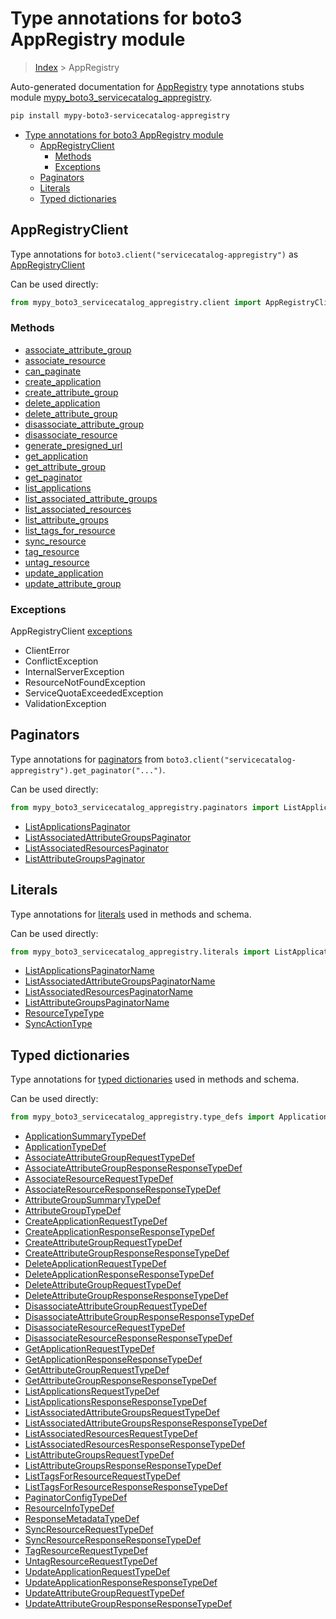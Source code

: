 # Type annotations for boto3 AppRegistry module

> [Index](..) > AppRegistry

Auto-generated documentation for
[AppRegistry](https://boto3.amazonaws.com/v1/documentation/api/latest/reference/services/servicecatalog-appregistry.html#AppRegistry)
type annotations stubs module
[mypy_boto3_servicecatalog_appregistry](https://pypi.org/project/mypy-boto3-servicecatalog-appregistry/).

```bash
pip install mypy-boto3-servicecatalog-appregistry
```

- [Type annotations for boto3 AppRegistry module](#type-annotations-for-boto3-appregistry-module)
  - [AppRegistryClient](#appregistryclient)
    - [Methods](#methods)
    - [Exceptions](#exceptions)
  - [Paginators](#paginators)
  - [Literals](#literals)
  - [Typed dictionaries](#typed-dictionaries)

## AppRegistryClient

Type annotations for `boto3.client("servicecatalog-appregistry")` as
[AppRegistryClient](./client.md)

Can be used directly:

```python
from mypy_boto3_servicecatalog_appregistry.client import AppRegistryClient
```

### Methods

- [associate_attribute_group](./client.md#associate_attribute_group)
- [associate_resource](./client.md#associate_resource)
- [can_paginate](./client.md#can_paginate)
- [create_application](./client.md#create_application)
- [create_attribute_group](./client.md#create_attribute_group)
- [delete_application](./client.md#delete_application)
- [delete_attribute_group](./client.md#delete_attribute_group)
- [disassociate_attribute_group](./client.md#disassociate_attribute_group)
- [disassociate_resource](./client.md#disassociate_resource)
- [generate_presigned_url](./client.md#generate_presigned_url)
- [get_application](./client.md#get_application)
- [get_attribute_group](./client.md#get_attribute_group)
- [get_paginator](./client.md#get_paginator)
- [list_applications](./client.md#list_applications)
- [list_associated_attribute_groups](./client.md#list_associated_attribute_groups)
- [list_associated_resources](./client.md#list_associated_resources)
- [list_attribute_groups](./client.md#list_attribute_groups)
- [list_tags_for_resource](./client.md#list_tags_for_resource)
- [sync_resource](./client.md#sync_resource)
- [tag_resource](./client.md#tag_resource)
- [untag_resource](./client.md#untag_resource)
- [update_application](./client.md#update_application)
- [update_attribute_group](./client.md#update_attribute_group)

### Exceptions

AppRegistryClient [exceptions](./client.md#exceptions)

- ClientError
- ConflictException
- InternalServerException
- ResourceNotFoundException
- ServiceQuotaExceededException
- ValidationException

## Paginators

Type annotations for [paginators](./paginators.md) from
`boto3.client("servicecatalog-appregistry").get_paginator("...")`.

Can be used directly:

```python
from mypy_boto3_servicecatalog_appregistry.paginators import ListApplicationsPaginator, ...
```

- [ListApplicationsPaginator](./paginators.md#listapplicationspaginator)
- [ListAssociatedAttributeGroupsPaginator](./paginators.md#listassociatedattributegroupspaginator)
- [ListAssociatedResourcesPaginator](./paginators.md#listassociatedresourcespaginator)
- [ListAttributeGroupsPaginator](./paginators.md#listattributegroupspaginator)

## Literals

Type annotations for [literals](./literals.md) used in methods and schema.

Can be used directly:

```python
from mypy_boto3_servicecatalog_appregistry.literals import ListApplicationsPaginatorName, ...
```

- [ListApplicationsPaginatorName](./literals.md#listapplicationspaginatorname)
- [ListAssociatedAttributeGroupsPaginatorName](./literals.md#listassociatedattributegroupspaginatorname)
- [ListAssociatedResourcesPaginatorName](./literals.md#listassociatedresourcespaginatorname)
- [ListAttributeGroupsPaginatorName](./literals.md#listattributegroupspaginatorname)
- [ResourceTypeType](./literals.md#resourcetypetype)
- [SyncActionType](./literals.md#syncactiontype)

## Typed dictionaries

Type annotations for [typed dictionaries](./type_defs.md) used in methods and
schema.

Can be used directly:

```python
from mypy_boto3_servicecatalog_appregistry.type_defs import ApplicationSummaryTypeDef, ...
```

- [ApplicationSummaryTypeDef](./type_defs.md#applicationsummarytypedef)
- [ApplicationTypeDef](./type_defs.md#applicationtypedef)
- [AssociateAttributeGroupRequestTypeDef](./type_defs.md#associateattributegrouprequesttypedef)
- [AssociateAttributeGroupResponseResponseTypeDef](./type_defs.md#associateattributegroupresponseresponsetypedef)
- [AssociateResourceRequestTypeDef](./type_defs.md#associateresourcerequesttypedef)
- [AssociateResourceResponseResponseTypeDef](./type_defs.md#associateresourceresponseresponsetypedef)
- [AttributeGroupSummaryTypeDef](./type_defs.md#attributegroupsummarytypedef)
- [AttributeGroupTypeDef](./type_defs.md#attributegrouptypedef)
- [CreateApplicationRequestTypeDef](./type_defs.md#createapplicationrequesttypedef)
- [CreateApplicationResponseResponseTypeDef](./type_defs.md#createapplicationresponseresponsetypedef)
- [CreateAttributeGroupRequestTypeDef](./type_defs.md#createattributegrouprequesttypedef)
- [CreateAttributeGroupResponseResponseTypeDef](./type_defs.md#createattributegroupresponseresponsetypedef)
- [DeleteApplicationRequestTypeDef](./type_defs.md#deleteapplicationrequesttypedef)
- [DeleteApplicationResponseResponseTypeDef](./type_defs.md#deleteapplicationresponseresponsetypedef)
- [DeleteAttributeGroupRequestTypeDef](./type_defs.md#deleteattributegrouprequesttypedef)
- [DeleteAttributeGroupResponseResponseTypeDef](./type_defs.md#deleteattributegroupresponseresponsetypedef)
- [DisassociateAttributeGroupRequestTypeDef](./type_defs.md#disassociateattributegrouprequesttypedef)
- [DisassociateAttributeGroupResponseResponseTypeDef](./type_defs.md#disassociateattributegroupresponseresponsetypedef)
- [DisassociateResourceRequestTypeDef](./type_defs.md#disassociateresourcerequesttypedef)
- [DisassociateResourceResponseResponseTypeDef](./type_defs.md#disassociateresourceresponseresponsetypedef)
- [GetApplicationRequestTypeDef](./type_defs.md#getapplicationrequesttypedef)
- [GetApplicationResponseResponseTypeDef](./type_defs.md#getapplicationresponseresponsetypedef)
- [GetAttributeGroupRequestTypeDef](./type_defs.md#getattributegrouprequesttypedef)
- [GetAttributeGroupResponseResponseTypeDef](./type_defs.md#getattributegroupresponseresponsetypedef)
- [ListApplicationsRequestTypeDef](./type_defs.md#listapplicationsrequesttypedef)
- [ListApplicationsResponseResponseTypeDef](./type_defs.md#listapplicationsresponseresponsetypedef)
- [ListAssociatedAttributeGroupsRequestTypeDef](./type_defs.md#listassociatedattributegroupsrequesttypedef)
- [ListAssociatedAttributeGroupsResponseResponseTypeDef](./type_defs.md#listassociatedattributegroupsresponseresponsetypedef)
- [ListAssociatedResourcesRequestTypeDef](./type_defs.md#listassociatedresourcesrequesttypedef)
- [ListAssociatedResourcesResponseResponseTypeDef](./type_defs.md#listassociatedresourcesresponseresponsetypedef)
- [ListAttributeGroupsRequestTypeDef](./type_defs.md#listattributegroupsrequesttypedef)
- [ListAttributeGroupsResponseResponseTypeDef](./type_defs.md#listattributegroupsresponseresponsetypedef)
- [ListTagsForResourceRequestTypeDef](./type_defs.md#listtagsforresourcerequesttypedef)
- [ListTagsForResourceResponseResponseTypeDef](./type_defs.md#listtagsforresourceresponseresponsetypedef)
- [PaginatorConfigTypeDef](./type_defs.md#paginatorconfigtypedef)
- [ResourceInfoTypeDef](./type_defs.md#resourceinfotypedef)
- [ResponseMetadataTypeDef](./type_defs.md#responsemetadatatypedef)
- [SyncResourceRequestTypeDef](./type_defs.md#syncresourcerequesttypedef)
- [SyncResourceResponseResponseTypeDef](./type_defs.md#syncresourceresponseresponsetypedef)
- [TagResourceRequestTypeDef](./type_defs.md#tagresourcerequesttypedef)
- [UntagResourceRequestTypeDef](./type_defs.md#untagresourcerequesttypedef)
- [UpdateApplicationRequestTypeDef](./type_defs.md#updateapplicationrequesttypedef)
- [UpdateApplicationResponseResponseTypeDef](./type_defs.md#updateapplicationresponseresponsetypedef)
- [UpdateAttributeGroupRequestTypeDef](./type_defs.md#updateattributegrouprequesttypedef)
- [UpdateAttributeGroupResponseResponseTypeDef](./type_defs.md#updateattributegroupresponseresponsetypedef)

